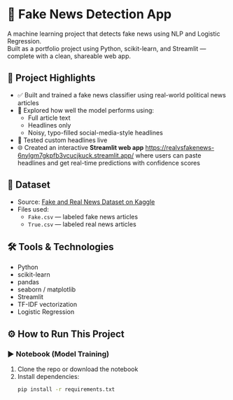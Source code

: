 # 📰 Fake News Detection App

A machine learning project that detects fake news using NLP and Logistic Regression.  
Built as a portfolio project using Python, scikit-learn, and Streamlit — complete with a clean, shareable web app.


## 🚀 Project Highlights

- ✅ Built and trained a fake news classifier using real-world political news articles
- 🧠 Explored how well the model performs using:
  - Full article text
  - Headlines only
  - Noisy, typo-filled social-media-style headlines
- 💬 Tested custom headlines live
- 🌐 Created an interactive **Streamlit web app** https://realvsfakenews-6nylgm7gkpfb3vcucjkuck.streamlit.app/  where users can paste headlines and get real-time predictions with confidence scores


## 📁 Dataset

- Source: [Fake and Real News Dataset on Kaggle](https://www.kaggle.com/datasets/clmentbisaillon/fake-and-real-news-dataset)
- Files used:
  - `Fake.csv` — labeled fake news articles
  - `True.csv` — labeled real news articles

## 🛠️ Tools & Technologies

- Python
- scikit-learn
- pandas
- seaborn / matplotlib
- Streamlit
- TF-IDF vectorization
- Logistic Regression



## ⚙️ How to Run This Project

### ▶️ Notebook (Model Training)
1. Clone the repo or download the notebook
2. Install dependencies:
   ```bash
   pip install -r requirements.txt
